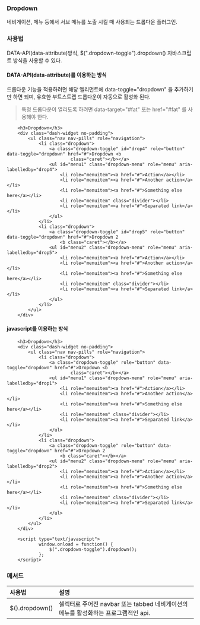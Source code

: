 <!--
layout: 'post'
section: 'Cornerstone Framework'
title: 'Dropdown'
outline: '네비게이션, 메뉴 등에서 서브 메뉴를 노출 시킬 때 사용되는 드롭다운 플러그인. data-attribute를 이용하는 방식. 드롭다운 기능을 적용하려면 해당 엘리먼트에 data-toggle="dropdown" 을 추가하기만 하면 된다.
date: '2012-11-16'
tagstr: 'widget'
order: '[4, 3, 4]'
thumbnail: '4.3.04.dropdown.png'
-->


### Dropdown
네비게이션, 메뉴 등에서 서브 메뉴를 노출 시킬 때 사용되는 드롭다운 플러그인.

### 사용법

DATA-API(data-attribute)방식, $(".dropdown-toggle").dropdown() 자바스크립트 방식을 사용할 수 있다.


#### DATA-API(data-attribute)를 이용하는 방식

드롭다운 기능을 적용하려면 해당 엘리먼트에 data-toggle="dropdown" 을 추가하기만 하면 되며, 유효한 부트스트랩 드롭다운이 자동으로 활성화 된다.

> 특정 드롭다운이 열리도록 하려면 data-target="#fat" 또는 href="#fat" 를 사용해야 한다.

``` cm,{ "iframe-height" : "400px", "iframe-auto-height": false  }
    <h3>Dropdown</h3>
    <div class="dash-widget no-padding">
        <ul class="nav nav-pills" role="navigation">
            <li class="dropdown">
                <a class="dropdown-toggle" id="drop4" role="button" data-toggle="dropdown" href="#">Dropdown <b
                        class="caret"></b></a>
                <ul id="menu1" class="dropdown-menu" role="menu" aria-labelledby="drop4">
                    <li role="menuitem"><a href="#">Action</a></li>
                    <li role="menuitem"><a href="#">Another action</a></li>
                    <li role="menuitem"><a href="#">Something else here</a></li>
                    <li role="menuitem" class="divider"></li>
                    <li role="menuitem"><a href="#">Separated link</a></li>
                </ul>
            </li>
            <li class="dropdown">
                <a class="dropdown-toggle" id="drop5" role="button" data-toggle="dropdown" href="#">Dropdown 2
                    <b class="caret"></b></a>
                <ul id="menu2" class="dropdown-menu" role="menu" aria-labelledby="drop5">
                    <li role="menuitem"><a href="#">Action</a></li>
                    <li role="menuitem"><a href="#">Another action</a></li>
                    <li role="menuitem"><a href="#">Something else here</a></li>
                    <li role="menuitem" class="divider"></li>
                    <li role="menuitem"><a href="#">Separated link</a></li>
                </ul>
            </li>
        </ul>
    </div>
```

#### javascript를 이용하는 방식

``` cm,{ "iframe-height" : "400px", "iframe-auto-height": false  }
    <h3>Dropdown</h3>
    <div class="dash-widget no-padding">
        <ul class="nav nav-pills" role="navigation">
            <li class="dropdown">
                <a class="dropdown-toggle" role="button" data-toggle="dropdown" href="#">Dropdown <b
                        class="caret"></b></a>
                <ul id="menu1" class="dropdown-menu" role="menu" aria-labelledby="drop1">
                    <li role="menuitem"><a href="#">Action</a></li>
                    <li role="menuitem"><a href="#">Another action</a></li>
                    <li role="menuitem"><a href="#">Something else here</a></li>
                    <li role="menuitem" class="divider"></li>
                    <li role="menuitem"><a href="#">Separated link</a></li>
                </ul>
            </li>
            <li class="dropdown">
                <a class="dropdown-toggle" role="button" data-toggle="dropdown" href="#">Dropdown 2
                    <b class="caret"></b></a>
                <ul id="menu2" class="dropdown-menu" role="menu" aria-labelledby="drop2">
                    <li role="menuitem"><a href="#">Action</a></li>
                    <li role="menuitem"><a href="#">Another action</a></li>
                    <li role="menuitem"><a href="#">Something else here</a></li>
                    <li role="menuitem" class="divider"></li>
                    <li role="menuitem"><a href="#">Separated link</a></li>
                </ul>
            </li>
        </ul>
    </div>

    <script type="text/javascript">
            window.onload = function() {
                $(".dropdown-toggle").dropdown();
            };
    </script>
```

### 메서드

사용법 | 설명
:-- | :--
$().dropdown() | 셀렉터로 주어진 navbar 또는 tabbed 네비게이션의 메뉴를 활성화하는 프로그램적인 api.

<script type="text/javascript">
var $table = $("table");
$table.addClass(".table .table-bordered");
$table.find("thead tr > th:first-child").addClass("fixed_table");
$table.find("tbody tr > td:first-child").addClass("fixed_table");
</script>
